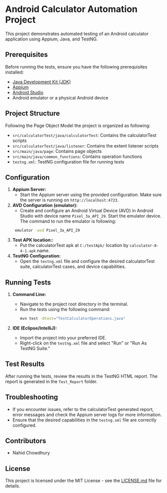 # Android Calculator Automation Project

This project demonstrates automated testing of an Android calculator application using Appium, Java, and TestNG.

## Prerequisites

Before running the tests, ensure you have the following prerequisites installed:

- [Java Development Kit (JDK)](https://www.oracle.com/java/technologies/javase-downloads.html)
- [Appium](http://appium.io/docs/en/about-appium/intro/install/)
- [Android Studio](https://developer.android.com/studio)
- Android emulator or a physical Android device

## Project Structure
Following the Page Object Model the project is organized as following:
- `src/calculatorTest/java/calculatorTest`: Contains the calculatorTest scripts
- `src/calculatorTest/java/listener`: Contains the extent listener scripts
- `src/main/java/page`: Contains page objects
- `src/main/java/common_functions`: Contains operation functions
- `testng.xml`: TestNG configuration file for running tests

## Configuration

1. **Appium Server:**
    - Start the Appium server using the provided configuration. Make sure the server is running on `http://localhost:4723`.
2. **AVD Configuration (emulator):**
    - Create and configure an Android Virtual Device (AVD) in Android Studio with device name `Pixel_3a_API_29`. Start the emulator device. The command to run the emulator is following:
   ```Bash
    emulator -avd Pixel_3a_API_29
   ```
3. **Test APK location::**
   - Put the calculatorTest apk at `C:/testApk/` location by `calculator-8-4-1.apk` name.
4. **TestNG Configuration:**
   - Open the `testng.xml` file and configure the desired calculatorTest suite, calculatorTest cases, and device capabilities.

## Running Tests

1. **Command Line:**
    - Navigate to the project root directory in the terminal.
    - Run the tests using the following command:
      ```bash
      mvn test -Dtest="TestCalculatorOperations.java"
      ```

2. **IDE (Eclipse/IntelliJ):**
    - Import the project into your preferred IDE.
    - Right-click on the `testng.xml` file and select "Run" or "Run As TestNG Suite."

## Test Results

After running the tests, review the results in the TestNG HTML report. The report is generated in the `Test_Report` folder.

## Troubleshooting

- If you encounter issues, refer to the calculatorTest generated report, error messages and check the Appium server logs for more information.
- Ensure that the desired capabilities in the `testng.xml` file are correctly configured.

## Contributors

- Nahid Chowdhury

## License

This project is licensed under the MIT License - see the [LICENSE.md](LICENSE.md) file for details.
